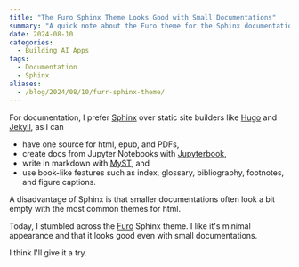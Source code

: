 ```yaml
---
title: "The Furo Sphinx Theme Looks Good with Small Documentations"
summary: "A quick note about the Furo theme for the Sphinx documentation system."
date: 2024-08-10
categories: 
  - Building AI Apps
tags: 
  - Documentation
  - Sphinx
aliases: 
  - /blog/2024/08/10/furr-sphinx-theme/
---
```


For documentation, I prefer [Sphinx](https://www.sphinx-doc.org/en/master/) over static site builders like [Hugo](https://gohugo.io) and [Jekyll](https://jekyllrb.com), as I can

- have one source for html, epub, and PDFs,
- create docs from Jupyter Notebooks with [Jupyterbook](https://jupyterbook.org/),
- write in markdown with [MyST](https://myst-parser.readthedocs.io/en/v0.17.1/sphinx/intro.html), and
- use book-like features such as index, glossary, bibliography, footnotes, and figure captions.

A disadvantage of Sphinx is that smaller documentations often look a bit empty with the most common themes for html. 

Today, I stumbled across the [Furo](https://github.com/pradyunsg/furo) Sphinx theme. I like it's minimal appearance and that it looks good even with small documentations.

I think I'll give it a try.
